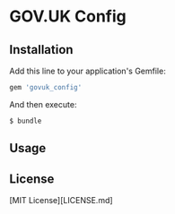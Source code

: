 # GOV.UK Config

## Installation

Add this line to your application's Gemfile:

```ruby
gem 'govuk_config'
```

And then execute:

    $ bundle

## Usage

## License

[MIT License][LICENSE.md]
